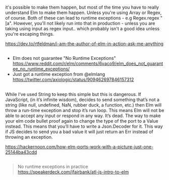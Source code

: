 it's possible to make them happen, but most of the time you have to really understand Elm to make them happen. Unless you're using Array or Regex, of course. Both of these can lead to runtime exceptions - e.g Regex.regex "[a". However, you'll not likely run into that in production - unless you are taking using input as regex input.. which probably isn't a good idea unless you're escaping things.

https://dev.to/rtfeldman/i-am-the-author-of-elm-in-action-ask-me-anything

##

- Elm does not guarantee "No Runtime Exceptions" https://www.reddit.com/r/elm/comments/6vaco9/elm_does_not_guarantee_no_runtime_exceptions/
- Just got a runtime exception from @elmlang https://twitter.com/axiologic/status/909462697846157312

##

While I’ve used String to keep this simple but this is dangerous.
If JavaScript, (in it’s infinite wisdom), decides to send something that’s not a string (like null, undefined, NaN, rubber duck, a function, etc.) then Elm will throw a run-time exception and stop it’s run loop.
This means Elm will not be able to accept any input or respond in any way. It’s dead.
The way to make your elm code bullet proof again to change the type of the port to a Value instead. This means that you’ll have to write a Json.Decoder for it. This way if JS decides to send you a bad value it will just return an Err instead of throwing an exception.

https://hackernoon.com/how-elm-ports-work-with-a-picture-just-one-25144ba43cdd

##

>No runtime exceptions in practice https://speakerdeck.com/jfairbank/atl-js-intro-to-elm